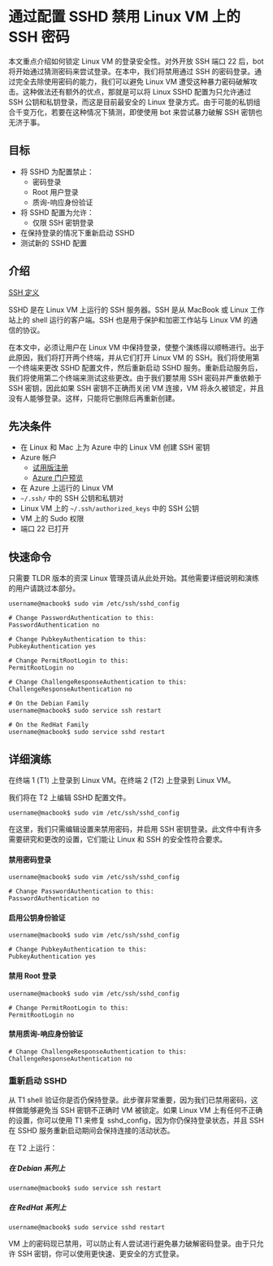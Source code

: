 <properties
	pageTitle="通过配置 SSHD 禁用 Linux VM 上的 SSH 密码 | Azure"
	description="通过禁用 SSH 的密码登录来保护 Azure 上的 Linux VM。"
	services="virtual-machines-linux"
	documentationCenter=""
	authors="vlivech"
	manager="timlt"
	editor=""
	tags="" />

<tags
	ms.service="virtual-machines-linux"
	ms.workload="infrastructure-services"
	ms.tgt_pltfrm="vm-linux"
	ms.devlang="na"
	ms.topic="article"
	ms.date="08/26/2016"
	wacn.date="10/25/2016"
	ms.author="v-livech"/>

# 通过配置 SSHD 禁用 Linux VM 上的 SSH 密码

本文重点介绍如何锁定 Linux VM 的登录安全性。对外开放 SSH 端口 22 后，bot 将开始通过猜测密码来尝试登录。在本中，我们将禁用通过 SSH 的密码登录。通过完全去除使用密码的能力，我们可以避免 Linux VM 遭受这种暴力密码破解攻击。这种做法还有额外的优点，那就是可以将 Linux SSHD 配置为只允许通过 SSH 公钥和私钥登录，而这是目前最安全的 Linux 登录方式。由于可能的私钥组合千变万化，若要在这种情况下猜测，即使使用 bot 来尝试暴力破解 SSH 密钥也无济于事。


## 目标

- 将 SSHD 为配置禁止：
  - 密码登录
  - Root 用户登录
  - 质询-响应身份验证
- 将 SSHD 配置为允许：
  - 仅限 SSH 密钥登录
- 在保持登录的情况下重新启动 SSHD
- 测试新的 SSHD 配置

## 介绍

[SSH 定义](https://zh.wikipedia.org/wiki/Secure_Shell)

SSHD 是在 Linux VM 上运行的 SSH 服务器。SSH 是从 MacBook 或 Linux 工作站上的 shell 运行的客户端。SSH 也是用于保护和加密工作站与 Linux VM 的通信的协议。

在本文中，必须让用户在 Linux VM 中保持登录，使整个演练得以顺畅进行。出于此原因，我们将打开两个终端，并从它们打开 Linux VM 的 SSH。我们将使用第一个终端来更改 SSHD 配置文件，然后重新启动 SSHD 服务。重新启动服务后，我们将使用第二个终端来测试这些更改。由于我们要禁用 SSH 密码并严重依赖于 SSH 密钥，因此如果 SSH 密钥不正确而关闭 VM 连接，VM 将永久被锁定，并且没有人能够登录。这样，只能将它删除后再重新创建。

## 先决条件

- 在 Linux 和 Mac 上为 Azure 中的 Linux VM 创建 SSH 密钥
- Azure 帐户
  - [试用版注册](/pricing/1rmb-trial/)
  - [Azure 门户预览](http://portal.azure.cn)
- 在 Azure 上运行的 Linux VM
- `~/.ssh/` 中的 SSH 公钥和私钥对
- Linux VM 上的 `~/.ssh/authorized_keys` 中的 SSH 公钥
- VM 上的 Sudo 权限
- 端口 22 已打开

## 快速命令

只需要 TLDR 版本的资深 Linux 管理员请从此处开始。其他需要详细说明和演练的用户请跳过本部分。

	username@macbook$ sudo vim /etc/ssh/sshd_config
	
	# Change PasswordAuthentication to this:
	PasswordAuthentication no
	
	# Change PubkeyAuthentication to this:
	PubkeyAuthentication yes
	
	# Change PermitRootLogin to this:
	PermitRootLogin no
	
	# Change ChallengeResponseAuthentication to this:
	ChallengeResponseAuthentication no
	
	# On the Debian Family
	username@macbook$ sudo service ssh restart
	
	# On the RedHat Family
	username@macbook$ sudo service sshd restart

## 详细演练

在终端 1 (T1) 上登录到 Linux VM。在终端 2 (T2) 上登录到 Linux VM。

我们将在 T2 上编辑 SSHD 配置文件。

	username@macbook$ sudo vim /etc/ssh/sshd_config

在这里，我们只需编辑设置来禁用密码，并启用 SSH 密钥登录。此文件中有许多需要研究和更改的设置，它们能让 Linux 和 SSH 的安全性符合要求。

#### 禁用密码登录

	username@macbook$ sudo vim /etc/ssh/sshd_config
	
	# Change PasswordAuthentication to this:
	PasswordAuthentication no

#### 启用公钥身份验证

	username@macbook$ sudo vim /etc/ssh/sshd_config
	
	# Change PubkeyAuthentication to this:
	PubkeyAuthentication yes

#### 禁用 Root 登录

	username@macbook$ sudo vim /etc/ssh/sshd_config
	
	# Change PermitRootLogin to this:
	PermitRootLogin no

#### 禁用质询-响应身份验证

	# Change ChallengeResponseAuthentication to this:
	ChallengeResponseAuthentication no

### 重新启动 SSHD

从 T1 shell 验证你是否仍保持登录。此步骤非常重要，因为我们已禁用密码，这样做能够避免当 SSH 密钥不正确时 VM 被锁定。如果 Linux VM 上有任何不正确的设置，你可以使用 T1 来修复 sshd\_config，因为你仍保持登录状态，并且 SSH 在 SSHD 服务重新启动期间会保持连接的活动状态。

在 T2 上运行：

##### 在 Debian 系列上

	username@macbook$ sudo service ssh restart

##### 在 RedHat 系列上

	username@macbook$ sudo service sshd restart

VM 上的密码现已禁用，可以防止有人尝试进行避免暴力破解密码登录。由于只允许 SSH 密钥，你可以使用更快速、更安全的方式登录。

<!---HONumber=Mooncake_0503_2016-->